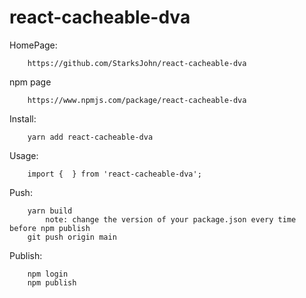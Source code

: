 # react-cacheable-dva


HomePage:

        https://github.com/StarksJohn/react-cacheable-dva

npm page 

        https://www.npmjs.com/package/react-cacheable-dva
Install:

        yarn add react-cacheable-dva

Usage:

        import {  } from 'react-cacheable-dva';

Push:
        
        yarn build
            note: change the version of your package.json every time before npm publish
        git push origin main

Publish:
    
        npm login
        npm publish

